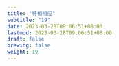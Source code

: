 ```yaml
---
title: "特相相应"
subtitle: "19"
date: 2023-03-28T09:06:51+08:00
lastmod: 2023-03-28T09:06:51+08:00
draft: false
brewing: false
weight: 19
---
```


